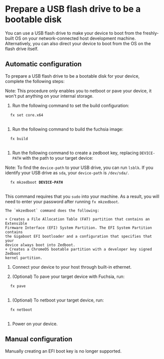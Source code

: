 # Prepare a USB flash drive to be a bootable disk

You can use a USB flash drive to make your device to boot from the freshly-built
OS on your network-connected host development machine. Alternatively, you can also
direct your device to boot from the OS on the flash drive itself.

## Automatic configuration

To prepare a USB flash drive to be a bootable disk for your device, complete the
following steps:

Note: This procedure only enables you to netboot or pave your device, it won't put
anything on your internal storage.

1. Run the following command to set the build configuration:
  <pre class="prettyprint">
  <code class="devsite-terminal">fx set core.x64</code>
  </pre>

1. Run the following command to build the fuchsia image:
  <pre class="prettyprint">
  <code class="devsite-terminal">fx build</code>
  </pre>

1. Run the following command to create a zedboot key, replacing `DEVICE-PATH`
   with the path to your target device:

  Note: To find the `device-path` to your USB drive, you can run `lsblk`.
  If you identify your USB drive as `sda`, your `device-path` is `/dev/sda/`.

  <pre class="prettyprint">
  <code class="devsite-terminal">fx mkzedboot <b>DEVICE-PATH</b></code>
  </pre>

  This command requires that you `sudo` into your machine. As a result, you will
  need to enter your password after running `fx mkzedboot`.

    The `mkzedboot` command does the following:

    + Creates a File Allocation Table (FAT) partition that contains an Extensible
    Firmware Interface (EFI) System Partition. The EFI System Partition contains
    the Gigaboot EFI bootloader and a configuration that specifies that your
    device always boot into Zedboot.
    + Creates a ChromeOS bootable partition with a developer key signed Zedboot
    kernel partition.

1. Connect your device to your host through built-in ethernet.

1. (Optional) To pave your target device with Fuchsia, run:
  <pre class="prettyprint">
  <code class="devsite-terminal">fx pave</code>
  </pre>

1. (Optional) To netboot your target device, run:
  <pre class="prettyprint">
  <code class="devsite-terminal">fx netboot</code>
  </pre>

1. Power on your device.

## Manual configuration

Manually creating an EFI boot key is no longer supported.
